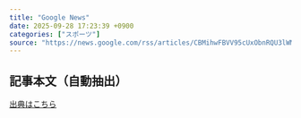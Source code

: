 ```yaml
---
title: "Google News"
date: 2025-09-28 17:23:39 +0900
categories: ["スポーツ"]
source: "https://news.google.com/rss/articles/CBMihwFBVV95cUxObnRQU3lWM2MzRWhCcHpfM21BMW5kTVlBWGZNbkgxVDc1Q2xMdGRRVFNqSUJtemRUVFFsX2VURUgxU0lpTjNDNzFoQy0yM0JIdWdIX3VhenhvTHl0ZGh4S1RqalBVUk1yOXg4T2RxcTlIV25TYk9veHVLQ1BGaVd6anYtSnVuRjA?oc=5"
---
```


## 記事本文（自動抽出）
<body class="y0K44d EA71Tc" id="readabilityBody"></body>

[出典はこちら](https://news.google.com/rss/articles/CBMihwFBVV95cUxObnRQU3lWM2MzRWhCcHpfM21BMW5kTVlBWGZNbkgxVDc1Q2xMdGRRVFNqSUJtemRUVFFsX2VURUgxU0lpTjNDNzFoQy0yM0JIdWdIX3VhenhvTHl0ZGh4S1RqalBVUk1yOXg4T2RxcTlIV25TYk9veHVLQ1BGaVd6anYtSnVuRjA?oc=5)
